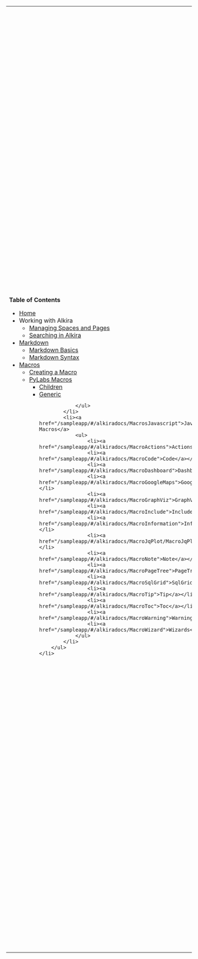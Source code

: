 [macros]: /sampleapp/#/alkiradocs/Macros\_Home
[md]: /sampleapp/#/alkiradocs/Markdown\_Home
[pl]: http://confluence.incubaid.com/display/PYLABS/Home

<table width="800" border="0">
<td style="background-color=#084B8A; width:200px; text-align:top;">
<b>Table of Contents</b><br />
<ul>
    <li><a href="/sampleapp/#/alkiradocs/Home">Home</a></li>
    <li>Working with Alkira
        <ul>
            <li><a href="/sampleapp/#/alkiradocs/SpacesAndPages">Managing Spaces and Pages</a></li>
            <li><a href="/sampleapp/#/alkiradocs/Search">Searching in Alkira</a></li>
        </ul>
    </li>
    <li><a href="/sampleapp/#/alkiradocs/Markdown_Home">Markdown</a>
        <ul>
            <li><a href="/sampleapp/#/alkiradocs/Basics">Markdown Basics</a></li>
            <li><a href="/sampleapp/#/alkiradocs/Syntax">Markdown Syntax</a></li>
        </ul>
    </li>
    <li><a href="/sampleapp/#/alkiradocs/Macros_Home">Macros</a>
        <ul>    
            <li><a href="/sampleapp/#/alkiradocs/Macros_HOWTO">Creating a Macro</a></li>
            <li><a href="/sampleapp/#/alkiradocs/MacrosPylabs">PyLabs Macros</a>
                <ul>
                    <li><a href="/sampleapp/#/alkiradocs/MacroChildren">Children</a></li>
                    <li><a href="/sampleapp/#/alkiradocs/MacroGeneric">Generic</a></li>
                    
                </ul>
            </li>
            <li><a href="/sampleapp/#/alkiradocs/MacrosJavascript">JavaScript Macros</a>
                <ul>
                    <li><a href="/sampleapp/#/alkiradocs/MacroActions">Actions</a></li>
                    <li><a href="/sampleapp/#/alkiradocs/MacroCode">Code</a></li>
                    <li><a href="/sampleapp/#/alkiradocs/MacroDashboard">Dashboard</a></li>
                    <li><a href="/sampleapp/#/alkiradocs/MacroGoogleMaps">Google Maps</a></li>
                    <li><a href="/sampleapp/#/alkiradocs/MacroGraphViz">GraphViz</a></li>
                    <li><a href="/sampleapp/#/alkiradocs/MacroInclude">Include</a></li>
                    <li><a href="/sampleapp/#/alkiradocs/MacroInformation">Information</a></li>
                    <li><a href="/sampleapp/#/alkiradocs/MacroJqPlot/MacroJqPlot">JqPlot</a></li>
                    <li><a href="/sampleapp/#/alkiradocs/MacroNote">Note</a></li>
                    <li><a href="/sampleapp/#/alkiradocs/MacroPageTree">PageTree</a></li>
                    <li><a href="/sampleapp/#/alkiradocs/MacroSqlGrid">SqlGrid</a></li>
                    <li><a href="/sampleapp/#/alkiradocs/MacroTip">Tip</a></li>
                    <li><a href="/sampleapp/#/alkiradocs/MacroToc">Toc</a></li>
                    <li><a href="/sampleapp/#/alkiradocs/MacroWarning">Warning</a></li>
                    <li><a href="/sampleapp/#/alkiradocs/MacroWizard">Wizards</a></li>
                </ul>
            </li>
        </ul>
    </li>
</ul>
</td>
<td style=width:600px;text-align:top;">
#Welcome to the Alkira Project

The Alkira Project is an effort to have a powerful and customizable documentation platform. The goal of this project is to provide an easy to use structured wiki as content management system.

- - -

##What is Alkira?
Alkira is a wiki documentation platform, developed by [Incubaid](http://www.incubaid.com). Alkira uses the [Markdown syntax](http://daringfireball.net/projects/markdown/syntax), which is a plain text format. 
The platform converts the wiki files into HTML, with the advantage that you can completely customize the look and feel of the HTML output.

Alkira is integrated in [PyLabs 5][pl], which gives you to possibility to modify or extend it to your own needs.

- - -

##Why Alkira?
Unlike most wikis, Alkira renders on the client side, not on the server side, which results in a higher performance due to a decreased server load. If Alkira lacks a functionality, you can easily add it yourself, thanks to the integration in PyLabs 5.

- - -

##Markdown
Alkira uses the Markdown syntax, check the [Markdown][md] page for more details. Markdown allows you to write using an easy-to-read, easy-to-write plain text format, then convert it to structurally valid XHTML (or HTML).

- - -

##Macros
On the Alkira platform, you can easily add [macros][] in your documentation. A macro gives you the possibility to add extra functionality on a page, for example add dynamic content such as graphics or database views.
Alkira has already a set of default macros, but of course nothing can stop you from creating your own macros. You can find the list of default Alkira macros **[here][macros]**.

</td>
